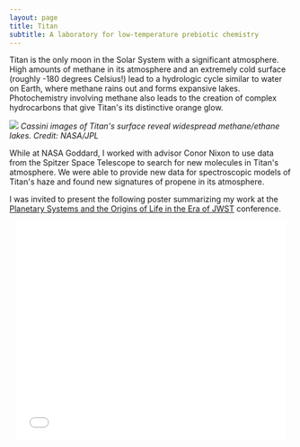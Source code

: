 ```yaml
---
layout: page
title: Titan
subtitle: A laboratory for low-temperature prebiotic chemistry
---
```


Titan is the only moon in the Solar System with a significant atmosphere. High amounts of methane in its atmosphere and an extremely cold surface (roughly -180 degrees Celsius!) lead to a hydrologic cycle similar to water on Earth, where methane rains out and forms expansive lakes. Photochemistry involving methane also leads to the creation of complex hydrocarbons that give Titan's its distinctive orange glow.

![]("/assets/img/methane_lakes.jpg")
*Cassini images of Titan's surface reveal widespread methane/ethane lakes. Credit: NASA/JPL*




While at NASA Goddard, I worked with advisor Conor Nixon to use data from the Spitzer Space Telescope to search for new molecules in Titan's atmosphere.  We were able to provide new data for spectroscopic models of Titan's haze and found new signatures of propene in its atmosphere.



I was invited to present the following poster summarizing my work at the [Planetary Systems and the Origins of Life in the Era of JWST](https://www.stsci.edu/contents/events/stsci/2023/may/planetary-systems-and-the-origins-of-life-in-the-era-of-jwst) conference.

<p align="center"><iframe src="/assets/files/STSci_titan.pdf" frameborder="0" width="480" height="389" allowfullscreen="true" mozallowfullscreen="true" webkitallowfullscreen="true"></iframe></p>